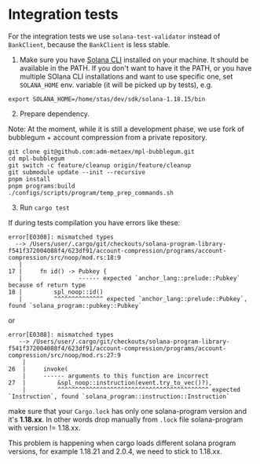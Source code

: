 # Integration tests

For the integration tests we use `solana-test-validator` instead of `BankClient`,
because the `BankClient` is less stable.

1) Make sure you have [Solana CLI](https://docs.solanalabs.com/cli/install) installed on your machine.
It should be available in the PATH.
If you don't want to have it the PATH, or you have multiple SOlana CLI installations and want to use specific one,
set `SOLANA_HOME` env. variable (it will be picked up by tests), e.g.

```shell
export SOLANA_HOME=/home/stas/dev/sdk/solana-1.18.15/bin
```

2) Prepare dependency.

Note: At the moment, while it is still a development phase, we use fork of bubblegum + account compression from a private repository.

```shell
git clone git@github.com:adm-metaex/mpl-bubblegum.git
cd mpl-bubblegum
git switch -c feature/cleanup origin/feature/cleanup
git submodule update --init --recursive
pnpm install
pnpm programs:build
./configs/scripts/program/temp_prep_commands.sh
```

3) Run `cargo test`

If during tests compilation you have errors like these:

```
error[E0308]: mismatched types
  --> /Users/user/.cargo/git/checkouts/solana-program-library-f541f372004088f4/623df91/account-compression/programs/account-compression/src/noop/mod.rs:18:9
   |
17 |     fn id() -> Pubkey {
   |                ------ expected `anchor_lang::prelude::Pubkey` because of return type
18 |         spl_noop::id()
   |         ^^^^^^^^^^^^^^ expected `anchor_lang::prelude::Pubkey`, found `solana_program::pubkey::Pubkey`
```

or

```
error[E0308]: mismatched types
   --> /Users/user/.cargo/git/checkouts/solana-program-library-f541f372004088f4/623df91/account-compression/programs/account-compression/src/noop/mod.rs:27:9
    |
26  |     invoke(
    |     ------ arguments to this function are incorrect
27  |         &spl_noop::instruction(event.try_to_vec()?),
    |         ^^^^^^^^^^^^^^^^^^^^^^^^^^^^^^^^^^^^^^^^^^^ expected `Instruction`, found `solana_program::instruction::Instruction`
```

make sure that your `Cargo.lock` has only one solana-program version and it's **1.18.xx**. In other words drop manually from `.lock` file solana-program with version != 1.18.xx.

This problem is happening when cargo loads different solana program versions, for example 1.18.21 and 2.0.4, we need to stick to 1.18.xx.